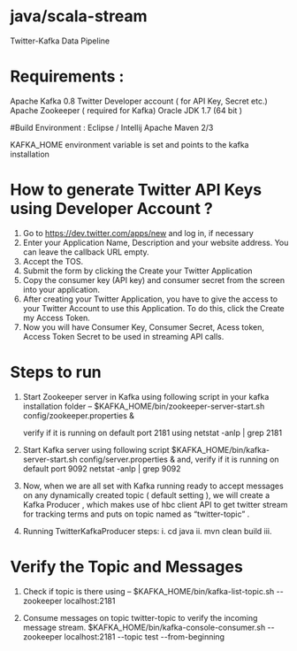 # java/scala-stream
Twitter-Kafka Data Pipeline

# Requirements :

Apache Kafka 0.8
Twitter Developer account ( for API Key, Secret etc.)
Apache Zookeeper ( required for Kafka)
Oracle JDK 1.7 (64 bit )

#Build Environment :
Eclipse / Intellij
Apache Maven 2/3

KAFKA_HOME environment variable is set and points to the kafka installation

# How to generate Twitter API Keys using Developer Account ?
1. Go to https://dev.twitter.com/apps/new and log in, if necessary
2. Enter your Application Name, Description and your website address. You can leave the callback URL empty.
3. Accept the TOS.
4. Submit the form by clicking the Create your Twitter Application
5. Copy the consumer key (API key) and consumer secret from the screen into your application.
6. After creating your Twitter Application, you have to give the access to your Twitter Account to use this Application. To do this, click the Create my Access Token.
7. Now you will have Consumer Key, Consumer Secret, Acess token, Access Token Secret to be used in streaming API calls.

# Steps to run

1. Start Zookeeper server in Kafka using following script in your kafka installation folder  –
   $KAFKA_HOME/bin/zookeeper-server-start.sh config/zookeeper.properties &
   
   verify if it is running on default port 2181 using
   netstat -anlp | grep 2181

2. Start Kafka server using following script
   $KAFKA_HOME/bin/kafka-server-start.sh config/server.properties  &
   and, verify if it is running on default port 9092
   netstat -anlp | grep 9092
   
3. Now, when we are all set with Kafka running ready to accept messages on any dynamically created topic ( default setting ), 
   we will create a Kafka Producer , which makes use of hbc client API to get twitter stream for tracking terms and puts on 
   topic named as “twitter-topic” .
   
4. Running TwitterKafkaProducer steps:
   i. cd java
   ii. mvn clean build
   iii. 

  
# Verify the Topic and Messages
 
1. Check if topic is there using –
   $KAFKA_HOME/bin/kafka-list-topic.sh --zookeeper localhost:2181
  
2. Consume messages on topic twitter-topic to verify the incoming message stream.
   $KAFKA_HOME/bin/kafka-console-consumer.sh --zookeeper localhost:2181 --topic test --from-beginning
